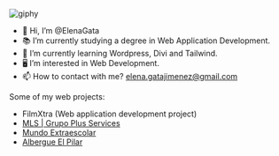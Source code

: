 ![giphy](https://user-images.githubusercontent.com/99325782/206218953-ef357d30-130d-46a3-b3dc-90e610fffdaa.gif)

- 👋 Hi, I’m @ElenaGata
- 📚 I’m currently studying a degree in Web Application Development.
- 🌱 I’m currently learning Wordpress, Divi and Tailwind.
- 🖥 I’m interested in Web Development.
- 📫 How to contact with me? elena.gatajimenez@gmail.com

Some of my web projects:
- FilmXtra (Web application development project)
- <a href="https://mls.grupoplusservices.com/" target="_blank">MLS | Grupo Plus Services</a>
- <a href="https://mundoextraescolar.com/" target="_blank">Mundo Extraescolar</a>
- <a href="https://albergueelpilar.com/" target="_blank">Albergue El Pilar</a>
